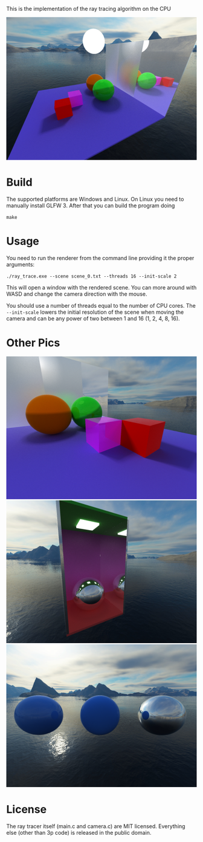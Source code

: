 This is the implementation of the ray tracing algorithm on the CPU

![scene 0](assets/screenshot_0.png)

# Build
The supported platforms are Windows and Linux. On Linux you need to manually install GLFW 3. After that you can build the program doing

```
make
```

# Usage
You need to run the renderer from the command line providing it the proper arguments:
```
./ray_trace.exe --scene scene_0.txt --threads 16 --init-scale 2
```
This will open a window with the rendered scene. You can more around with WASD and change the camera direction with the mouse.

You should use a number of threads equal to the number of CPU cores. The `--init-scale` lowers the initial resolution of the scene when moving the camera and can be any power of two between 1 and 16 (1, 2, 4, 8, 16).

# Other Pics

![scene 0](assets/screenshot_1.png)
![scene 1](assets/screenshot_2.png)
![scene 2](assets/screenshot_3.png)

# License
The ray tracer itself (main.c and camera.c) are MIT licensed. Everything else (other than 3p code) is released in the public domain.